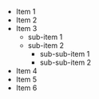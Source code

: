 - Item 1
- Item 2
- Item 3  
  - sub-item 1  
  - sub-item 2
    - sub-sub-item 1
    - sub-sub-item 2 
- Item 4
- Item 5
- Item 6
